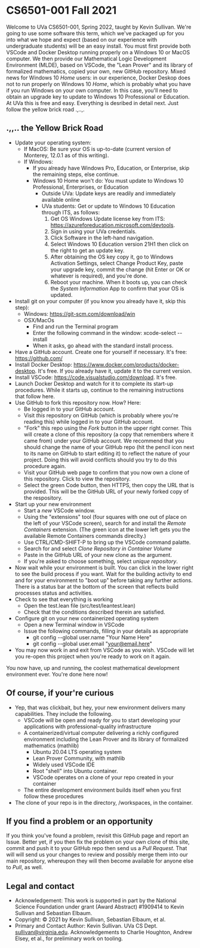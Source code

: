 # CS6501-001 Fall 2021

Welcome to UVa CS6501-001, Spring 2022, taught by Kevin Sullivan. We're going to use some software this term, which we've packaged up for you into what we hope and expect (based on our experience with undergraduate students) will be an easy install. You must first provide both VSCode and Docker Desktop running properly on a Windows 10 or MacOS computer. We then provide our Mathematical Logic Development Environment (MLDE), based on VSCode, the "Lean Prover" and its library of formalized mathematics, copied your own, new GitHub repository. Mixed news for Windows 10 *Home* users: in our experience, Docker Deskop does not to run properly on Windows 10 *Home*, which is probably what you have if you run Windows on your own computer. In this case, you'll need to obtain an upgrade key to update to Windows 10 Professional or Education. At UVa this is free and easy. Everything is desribed in detail next. Just follow the yellow brick road .,..,.

## .,,.. the Yellow Brick Road

- Update your operating system:
  - If MacOS: Be sure your OS is up-to-date (current version of Monterey, 12.0.1 as of this writing).
  - If Windows:
    - If you already have Windows Pro, Education, or Enterprise, skip the remaining steps, else continue.
    - Windows 10 Home won't do: You must update to Windows 10 Professional, Enterprises, or Education
      - Outside UVa:  Update keys are readily and immediately available online
      - UVa students: Get or update to Windows 10 Education through ITS, as follows:
        1. Get OS Windows Update license key from ITS: <https://azureforeducation.microsoft.com/devtools>.
        3. Sign in using your UVa credentials.
        4. Click Software in the left-hand navigation. 
        5. Select Windows 10 Education version 21H1 then click on the right to get an update key.
        6. After obtaining the OS key copy it, go to Windows Activation Settings, select Change Product Key, paste your upgrade key, commit the change (hit Enter or OK or whatever is required), and you're done. 
        7. Reboot your machine. When it boots up, you can check the *System Information* App to confirm that your OS is updated.
- Install git on your computer (if you know you already have it, skip this step):
  - Windows: https://git-scm.com/download/win
  - OSX/MacOs
    - Find and run the Terminal program
    - Enter the following command in the window: xcode-select --install
    - When it asks, go ahead with the standard install process. 
- Have a GitHub account. Create one for yourself if necessary. It's free: <https://github.com/>
- Install Docker Desktop: <https://www.docker.com/products/docker-desktop>. It's free. If you already have it, update it to the current version.
- Install VSCode: <https://code.visualstudio.com/download>. It's free.
- Launch Docker Desktop and watch for it to complete its start-up procedures. While it starts up, continue to the remaining instructions that follow here.
- Use GitHub to fork this repository now. How? Here:
  - Be logged in to your GitHub account.
  - Visit *this* repository on GitHub (which is probably where you're reading this) while logged in to your GitHub account.
  - "Fork" this repo using the *Fork* button in the upper right corner. This will create a clone of this repository (a copy that remembers where it came from) under your GitHub account. We recommend that you should change the name of your GitHub repo (hit the pencil icon next to its name on GitHub to start editing it) to reflect the nature of your project. Doing this will avoid conflicts should you try to do this procedure again.
  - Visit your GitHub web page to confirm that you now own a clone of this repository. Click to view the repository.
  - Select the green Code button, then HTTPS, then copy the URL that is provided. This will be the GitHub URL of your newly forked copy of the respository.
- Start up your new environment
  - Start a *new* VSCode window.
  - Using the "extensions" tool (four squares with one out of place on the left of your VSCode screen), search for and install the *Remote Containers* extension. (The green icon at the lower left gets you the available Remote Containers commands direclty.)
  - Use CTRL/CMD-SHIFT-P to bring up the VSCode command palatte.
  - Search for and select *Clone Repository in Container Volume*
  - Paste in the GitHub URL of your new clone as the argument.
  - If you're asked to choose something, select *unique repository*.
- Now wait while your environment is built. You can click in the lower right to see the build process if you want. Wait for the building activity to end and for your environment to "boot up" before taking any further actions. There is a status bar at the bottom of the screen that reflects build processes status and activities.
- Check to see that everything is working
  - Open the test.lean file (src/test/leantest.lean)
  - Check that the conditions described therein are satisfied.
- Configure git on your new containerized operating system
  - Open a new Terminal window in VSCode
  - Issue the following commands, filling in your details as appropriate
    - git config --global user.name "Your Name Here"
    - git config --global user.email "your@email.here"
- You may now work in and exit from VSCode as you wish. VSCode will let you re-open this project when you're ready to work on it again.

You now have, up and running, the coolest mathematical development environment ever. You're done here now!

## Of course, if your're curious

- Yep, that was clickbait, but hey, your new environment delivers many capabilities. They include the following.
  - VSCode will be open and ready for you to start developing your applications with professional-quality infrastructure
  - A containerized/virtual computer delivering a richly configured environment including the Lean Prover and its library of formalized mathematics (mathlib)
    - Ubuntu 20.04 LTS operating system
    - Lean Prover Community, with mathlib
    - Widely used VSCode IDE
    - Root "shell" into Ubuntu container.
    - VSCode operates on a clone of your repo created in your container
  - The entire development environment builds itself when you first follow these procedures
- The clone of your repo is in the directory, /workspaces, in the container.

## If you find a problem or an opportunity

If you think you've found a problem, revisit this GitHub page and report an Issue. Better yet, if you then fix the problem on your own clone of this site, commit and push it to your GitHub repo then send us a *Pull Request*. That will will send us your changes to review and possibly merge them into our main repository, whereupon they will then become available for anyone else to *Pull*, as well.  

## Legal and contact

- Acknowledgement: This work is supported in part by the National Science Foundation under grant (Award Abstract) #1909414 to Kevin Sullivan and Sebastian Elbaum.
- Copyright: © 2021 by Kevin Sullivan, Sebastian Elbaum, et al.
- Primary and Contact Author: Kevin Sullivan. UVa CS Dept. sullivan@virginia.edu. Acknowledgements to Charlie Houghton, Andrew Elsey, et al., for preliminary work on tooling.  
